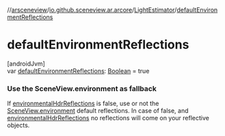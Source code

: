 //[arsceneview](../../../index.md)/[io.github.sceneview.ar.arcore](../index.md)/[LightEstimator](index.md)/[defaultEnvironmentReflections](default-environment-reflections.md)

# defaultEnvironmentReflections

[androidJvm]\
var [defaultEnvironmentReflections](default-environment-reflections.md): [Boolean](https://kotlinlang.org/api/latest/jvm/stdlib/kotlin/-boolean/index.html) = true

###  Use the SceneView.environment as fallback

If [environmentalHdrReflections](environmental-hdr-reflections.md) is false, use or not the [SceneView.environment](../../io.github.sceneview.ar/-ar-scene-view/index.md#-769674583%2FProperties%2F-58641720) default reflections. In case of false, and [environmentalHdrReflections](environmental-hdr-reflections.md) no reflections will come on your reflective objects.
